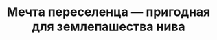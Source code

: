 ---
title: Мечта переселенца — пригодная для землепашества нива
location: Долина реки Мука. Нижнеилимский район, Иркутская область, Россия
tags: [fav]
---
